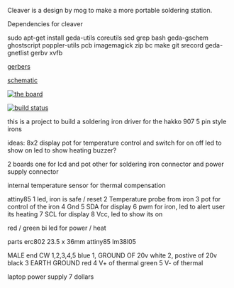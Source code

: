 Cleaver is a design by mog to make a more portable soldering station.

Dependencies for cleaver

sudo apt-get install geda-utils coreutils sed grep bash geda-gschem ghostscript poppler-utils pcb imagemagick zip bc make git srecord geda-gnetlist gerbv xvfb

[gerbers](http://artifacts.meatstand.com/cleaver/gerbers.zip)

[schematic](http://artifacts.meatstand.com/cleaver/schematic.png)

[![the board](http://artifacts.meatstand.com/cleaver/board.png)](http://artifacts.meatstand.com/cleaver/board.png)

[![build status](http://ci.meatstand.com/projects/5/status.png?ref=master)](http://ci.meatstand.com/projects/5?ref=master)


this is a project to build a soldering iron driver for the hakko 907 5 pin style irons


ideas:
8x2 display
pot for temperature control and switch for on off
led to show on
led to show heating
buzzer?

2 boards one for lcd and pot other for soldering iron connector and power supply connector

internal temperature sensor for thermal compensation


attiny85
1 led, iron is safe / reset
2 Temperature probe from iron
3 pot for control of the iron
4 Gnd
5 SDA for display
6 pwm for iron, led to alert user its heating
7 SCL for display
8 Vcc, led to show its on



red / green bi led for power / heat


parts
erc802 23.5 x 36mm
attiny85
lm38l05




MALE end 
CW 1,2,3,4,5
blue	1, GROUND OF 20v
white	2, postive of 20v
black	3 EARTH GROUND
red	4 V+ of thermal
green	5 V- of thermal

laptop power supply 7 dollars

